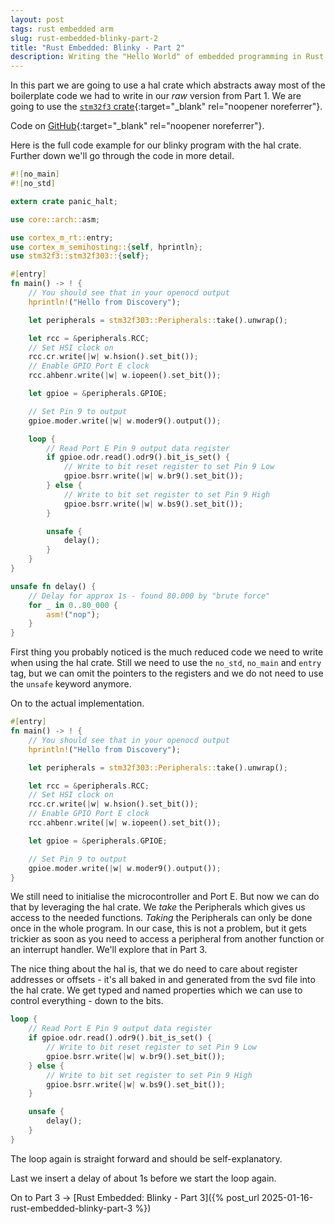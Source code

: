 ```yaml
---
layout: post
tags: rust embedded arm
slug: rust-embedded-blinky-part-2
title: "Rust Embedded: Blinky - Part 2"
description: Writing the "Hello World" of embedded programming in Rust.
---
```


In this part we are going to use a hal crate which abstracts away most of the boilerplate code we had to write in our _raw_ version from Part 1. We are going to use the [`stm32f3` crate](https://docs.rs/stm32f3/0.15.1/stm32f3/){:target="\_blank" rel="noopener noreferrer"}.

Code on [GitHub](https://github.com/eisnstein/rust-embedded-blinky/tree/hal-naive-delay){:target="\_blank" rel="noopener noreferrer"}.

Here is the full code example for our blinky program with the hal crate. Further down we'll go through the code in more detail. 

```rust
#![no_main]
#![no_std]

extern crate panic_halt;

use core::arch::asm;

use cortex_m_rt::entry;
use cortex_m_semihosting::{self, hprintln};
use stm32f3::stm32f303::{self};

#[entry]
fn main() -> ! {
    // You should see that in your openocd output
    hprintln!("Hello from Discovery");

    let peripherals = stm32f303::Peripherals::take().unwrap();

    let rcc = &peripherals.RCC;
    // Set HSI clock on
    rcc.cr.write(|w| w.hsion().set_bit());
    // Enable GPIO Port E clock
    rcc.ahbenr.write(|w| w.iopeen().set_bit());

    let gpioe = &peripherals.GPIOE;

    // Set Pin 9 to output
    gpioe.moder.write(|w| w.moder9().output());

    loop {
        // Read Port E Pin 9 output data register
        if gpioe.odr.read().odr9().bit_is_set() {
            // Write to bit reset register to set Pin 9 Low
            gpioe.bsrr.write(|w| w.br9().set_bit());
        } else {
            // Write to bit set register to set Pin 9 High
            gpioe.bsrr.write(|w| w.bs9().set_bit());
        }

        unsafe {
            delay();
        }
    }
}

unsafe fn delay() {
    // Delay for approx 1s - found 80.000 by "brute force"
    for _ in 0..80_000 {
        asm!("nop");
    }
}
```

First thing you probably noticed is the much reduced code we need to write when using the hal crate. Still we need to use the `no_std`, `no_main` and `entry` tag, but we can omit the pointers to the registers and we do not need to use the `unsafe` keyword anymore.

On to the actual implementation.

```rust
#[entry]
fn main() -> ! {
    // You should see that in your openocd output
    hprintln!("Hello from Discovery");

    let peripherals = stm32f303::Peripherals::take().unwrap();

    let rcc = &peripherals.RCC;
    // Set HSI clock on
    rcc.cr.write(|w| w.hsion().set_bit());
    // Enable GPIO Port E clock
    rcc.ahbenr.write(|w| w.iopeen().set_bit());

    let gpioe = &peripherals.GPIOE;

    // Set Pin 9 to output
    gpioe.moder.write(|w| w.moder9().output());
}
```

We still need to initialise the microcontroller and Port E. But now we can do that by leveraging the hal crate. We _take_ the Peripherals which gives us access to the needed functions. _Taking_ the Peripherals can only be done once in the whole program. In our case, this is not a problem, but it gets trickier as soon as you need to access a peripheral from another function or an interrupt handler. We'll explore that in Part 3.

The nice thing about the hal is, that we do need to care about register addresses or offsets - it's all baked in and generated from the svd file into the hal crate. We get typed and named properties which we can use to control everything - down to the bits.

```rust
loop {
    // Read Port E Pin 9 output data register
    if gpioe.odr.read().odr9().bit_is_set() {
        // Write to bit reset register to set Pin 9 Low
        gpioe.bsrr.write(|w| w.br9().set_bit());
    } else {
        // Write to bit set register to set Pin 9 High
        gpioe.bsrr.write(|w| w.bs9().set_bit());
    }

    unsafe {
        delay();
    }
}
```

The loop again is straight forward and should be self-explanatory.

Last we insert a delay of about 1s before we start the loop again.

On to Part 3 -> [Rust Embedded: Blinky - Part 3]({% post_url 2025-01-16-rust-embedded-blinky-part-3 %})
